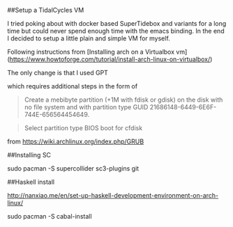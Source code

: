 ##Setup a TidalCycles VM

I tried poking about with docker based SuperTidebox and variants for a long time but could never spend enough time with the emacs binding. In the end I decided to setup a little plain and simple VM for myself.

Following instructions from [Installing arch on a Virtualbox vm]
(https://www.howtoforge.com/tutorial/install-arch-linux-on-virtualbox/)

The only change is that I used GPT

which requires additional steps in the form of

> Create a mebibyte partition (+1M with fdisk or gdisk) on the disk with no file system and with partition type GUID 21686148-6449-6E6F-744E-656564454649.

> Select partition type BIOS boot for cfdisk

from https://wiki.archlinux.org/index.php/GRUB

##Installing SC

sudo pacman -S supercollider sc3-plugins git

##Haskell install

http://nanxiao.me/en/set-up-haskell-development-environment-on-arch-linux/

sudo pacman -S cabal-install

